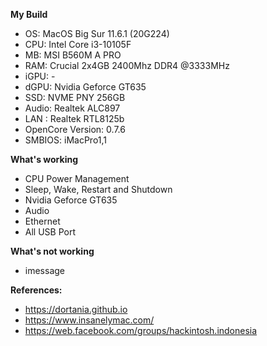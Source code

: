 **My Build**
- OS: MacOS Big Sur 11.6.1 (20G224)
- CPU: Intel Core i3-10105F
- MB: MSI B560M A PRO
- RAM: Crucial 2x4GB 2400Mhz DDR4 @3333MHz
- iGPU: -
- dGPU: Nvidia Geforce GT635 
- SSD: NVME PNY 256GB
- Audio: Realtek ALC897
- LAN : Realtek RTL8125b
- OpenCore Version: 0.7.6
- SMBIOS: iMacPro1,1

**What's working**
- CPU Power Management
- Sleep, Wake, Restart and Shutdown
- Nvidia Geforce GT635
- Audio
- Ethernet
- All USB Port

**What's not working**
- imessage

**References:**
- https://dortania.github.io
- https://www.insanelymac.com/
- https://web.facebook.com/groups/hackintosh.indonesia
